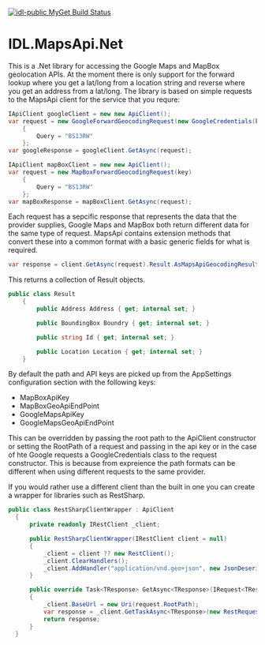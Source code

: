 [![idl-public MyGet Build Status](https://www.myget.org/BuildSource/Badge/idl-public?identifier=95c60c91-9607-478d-b51a-679426498ab6)](https://www.myget.org/)
# IDL.MapsApi.Net

This is a .Net library for accessing the Google Maps and MapBox geolocation APIs. At the moment there is only support for the forward lookup where you get a lat/long from a location string and reverse where you get an address from a lat/long. 
The library is based on simple requests to the MapsApi client for the service that you requre:

````c#
IApiClient googleClient = new new ApiClient();
var request = new GoogleForwardGeocodingRequest(new GoogleCredentials(key))
    {
        Query = "BS13RW"
    };
var googleResponse = googleClient.GetAsync(request);

IApiClient mapBoxClient = new new ApiClient();
var request = new MapBoxForwardGeocodingRequest(key)
    {
        Query = "BS13RW"
    };
var mapBoxResponse = mapBoxClient.GetAsync(request);
````

Each request has a sepcific response that represents the data that the provider supplies, Google Maps and MapBox both return different data for the same type of request. MapsApi contains extension methods that convert these into a common format with a basic generic fields for what is required.
`````c#
var response = client.GetAsync(request).Result.AsMapsApiGeocodingResult();
`````
This returns a collection of Result objects.
````c#
public class Result
    {
        public Address Address { get; internal set; }

        public BoundingBox Boundry { get; internal set; }

        public string Id { get; internal set; }

        public Location Location { get; internal set; }
    }
````
By default the path and API keys are picked up from the AppSettings configuration section with the following keys:
- MapBoxApiKey
- MapBoxGeoApiEndPoint
- GoogleMapsApiKey
- GoogleMapsGeoApiEndPoint

This can be overridden by passing the root path to the ApiClient constructor or setting the RootPath of a request and passing in the api key or in the case of hte Google requests a GoogleCredentials class to the request constructor. This is because from expreience the path formats can be different when using different requests to the same provider.

If you would rather use a different client than the built in one you can create a wrapper for libraries such as RestSharp.
````c#
public class RestSharpClientWrapper : ApiClient
  {
      private readonly IRestClient _client;

      public RestSharpClientWrapper(IRestClient client = null)
      {
          _client = client ?? new RestClient();
          _client.ClearHandlers();
          _client.AddHandler("application/vnd.geo+json", new JsonDeserializer());
      }

      public override Task<TResponse> GetAsync<TResponse>(IRequest<TResponse> request)
      {
          _client.BaseUrl = new Uri(request.RootPath);
          var response = _client.GetTaskAsync<TResponse>(new RestRequest(request.Path) { RequestFormat = DataFormat.Json });
          return response;
      }
  }
  ````

